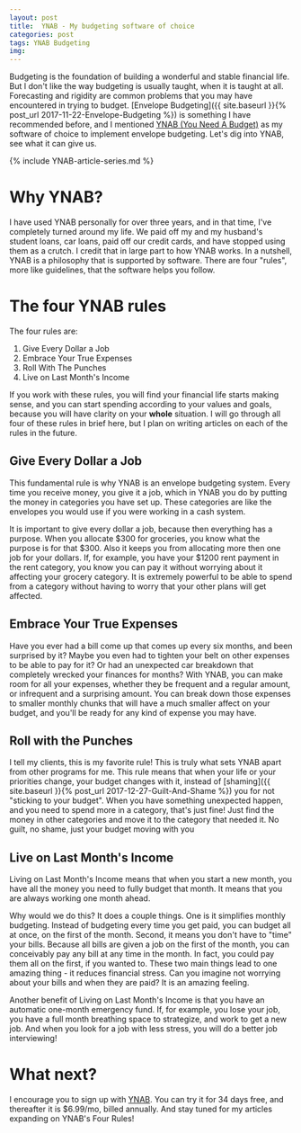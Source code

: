 ```yaml
---
layout: post
title:  YNAB - My budgeting software of choice
categories: post
tags: YNAB Budgeting
img: 
---
```


Budgeting is the foundation of building a wonderful and stable financial life. But I don't like the way budgeting is usually taught, when it is taught at all. Forecasting and rigidity are common problems that you may have encountered in trying to budget. [Envelope Budgeting]({{ site.baseurl }}{% post_url 2017-11-22-Envelope-Budgeting %}) is something I have recommended before, and I mentioned [YNAB (You Need A Budget)](http://www.ynab.com) as my software of choice to implement envelope budgeting. Let's dig into YNAB, see what it can give us. 

<!--more-->

{% include YNAB-article-series.md %}

# Why YNAB?
I have used YNAB personally for over three years, and in that time, I've completely turned around my life. We paid off my and my husband's student loans, car loans, paid off our credit cards, and have stopped using them as a crutch. I credit that in large part to how YNAB works. In a nutshell, YNAB is a philosophy that is supported by software. There are four "rules", more like guidelines, that the software helps you follow. 

# The four YNAB rules
The four rules are:

1. Give Every Dollar a Job
2. Embrace Your True Expenses
3. Roll With The Punches
4. Live on Last Month's Income

If you work with these rules, you will find your financial life starts making sense, and you can start spending according to your values and goals, because you will have clarity on your **whole** situation. I will go through all four of these rules in brief here, but I plan on writing articles on each of the rules in the future.

## Give Every Dollar a Job
This fundamental rule is why YNAB is an envelope budgeting system. Every time you receive money, you give it a job, which in YNAB you do by putting the money in categories you have set up. These categories are like the envelopes you would use if you were working in a cash system.

It is important to give every dollar a job, because then everything has a purpose. When you allocate $300 for groceries, you know what the purpose is for that $300. Also it keeps you from allocating more then one job for your dollars. If, for example, you have your $1200 rent payment in the rent category, you know you can pay it without worrying about it affecting your grocery category. It is extremely powerful to be able to spend from a category without having to worry that your other plans will get affected.

## Embrace Your True Expenses
Have you ever had a bill come up that comes up every six months, and been surprised by it? Maybe you even had to tighten your belt on other expenses to be able to pay for it? Or had an unexpected car breakdown that completely wrecked your finances for months? With YNAB, you can make room for all your expenses, whether they be frequent and a regular amount, or infrequent and a surprising amount. You can break down those expenses to smaller monthly chunks that will have a much smaller affect on your budget, and you'll be ready for any kind of expense you may have. 

## Roll with the Punches
I tell my clients, this is my favorite rule! This is truly what sets YNAB apart from other programs for me. This rule means that when your life or your priorities change, your budget changes with it, instead of [shaming]({{ site.baseurl }}{% post_url 2017-12-27-Guilt-And-Shame %}) you for not "sticking to your budget". When you have something unexpected happen, and you need to spend more in a category, that's just fine! Just find the money in other categories and move it to the category that needed it. No guilt, no shame, just your budget moving with you

## Live on Last Month's Income
Living on Last Month's Income means that when you start a new month, you have all the money you need to fully budget that month. It means that you are always working one month ahead. 

Why would we do this? It does a couple things. One is it simplifies monthly budgeting. Instead of budgeting every time you get paid, you can budget all at once, on the first of the month. Second, it means you don't have to "time" your bills. Because all bills are given a job on the first of the month, you can conceivably pay any bill at any time in the month. In fact, you could pay them all on the first, if you wanted to. These two main things lead to one amazing thing - it reduces financial stress. Can you imagine not worrying about your bills and when they are paid? It is an amazing feeling.

Another benefit of Living on Last Month's Income is that you have an automatic one-month emergency fund. If, for example, you lose your job, you have a full month breathing space to strategize, and work to get a new job. And when you look for a job with less stress, you will do a better job interviewing!

# What next?
I encourage you to sign up with [YNAB](http://www.ynab.com). You can try it for 34 days free, and thereafter it is $6.99/mo, billed annually. And stay tuned for my articles expanding on YNAB's Four Rules!